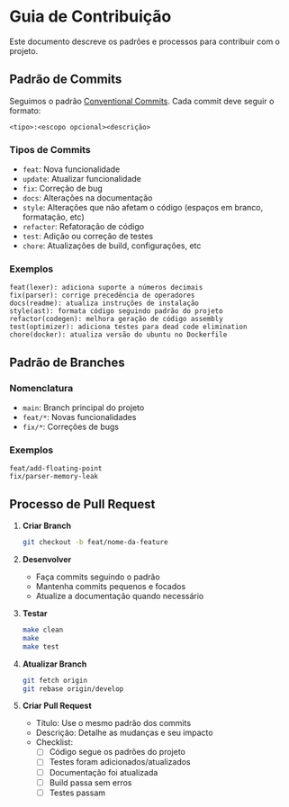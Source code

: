 # Guia de Contribuição

Este documento descreve os padrões e processos para contribuir com o projeto.

## Padrão de Commits

Seguimos o padrão [Conventional Commits](https://www.conventionalcommits.org/). Cada commit deve seguir o formato:

```
<tipo>:<escopo opcional><descrição>
```

### Tipos de Commits

- `feat`: Nova funcionalidade
- `update`: Atualizar funcionalidade
- `fix`: Correção de bug
- `docs`: Alterações na documentação
- `style`: Alterações que não afetam o código (espaços em branco, formatação, etc)
- `refactor`: Refatoração de código
- `test`: Adição ou correção de testes
- `chore`: Atualizações de build, configurações, etc

### Exemplos

```
feat(lexer): adiciona suporte a números decimais
fix(parser): corrige precedência de operadores
docs(readme): atualiza instruções de instalação
style(ast): formata código seguindo padrão do projeto
refactor(codegen): melhora geração de código assembly
test(optimizer): adiciona testes para dead code elimination
chore(docker): atualiza versão do ubuntu no Dockerfile
```

## Padrão de Branches

### Nomenclatura

- `main`: Branch principal do projeto
- `feat/*`: Novas funcionalidades
- `fix/*`: Correções de bugs

### Exemplos

```
feat/add-floating-point
fix/parser-memory-leak
```

## Processo de Pull Request

1. **Criar Branch**
   ```bash
   git checkout -b feat/nome-da-feature
   ```

2. **Desenvolver**
   - Faça commits seguindo o padrão
   - Mantenha commits pequenos e focados
   - Atualize a documentação quando necessário

3. **Testar**
   ```bash
   make clean
   make
   make test
   ```

4. **Atualizar Branch**
   ```bash
   git fetch origin
   git rebase origin/develop
   ```

5. **Criar Pull Request**
   - Título: Use o mesmo padrão dos commits
   - Descrição: Detalhe as mudanças e seu impacto
   - Checklist:
     - [ ] Código segue os padrões do projeto
     - [ ] Testes foram adicionados/atualizados
     - [ ] Documentação foi atualizada
     - [ ] Build passa sem erros
     - [ ] Testes passam
